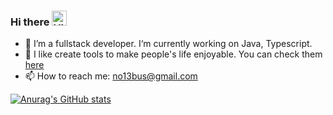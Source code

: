 ### Hi there <img src='https://qpluspicture.oss-cn-beijing.aliyuncs.com/6LjjQA/Hi.gif' alt='Hi' width="24"/>


- 🔭 I’m a fullstack developer. I‘m currently working on Java, Typescript. 
- 🔨 I like create tools to make people's life enjoyable. You can check them [here](https://danieljia.work)
- 📫 How to reach me: no13bus@gmail.com



[![Anurag's GitHub stats](https://github-readme-stats.vercel.app/api?username=no13bus)](https://github.com/anuraghazra/github-readme-stats)
